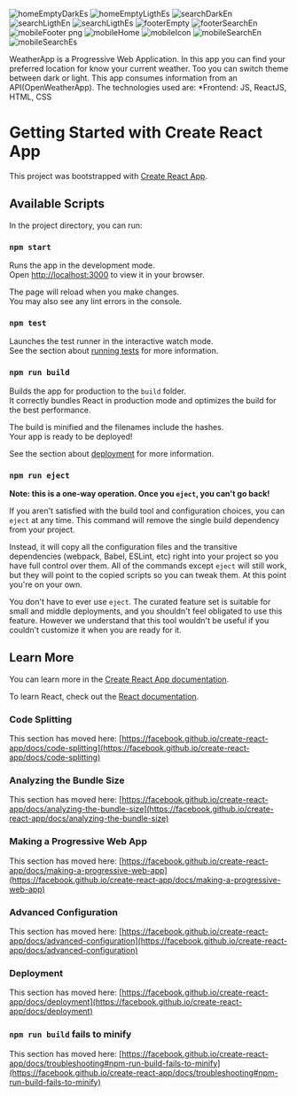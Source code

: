 ![homeEmptyDarkEs](https://user-images.githubusercontent.com/61857753/180094877-e5505f95-04c2-4d42-a89b-a5d51a3d3d8a.png)
![homeEmptyLigthEs](https://user-images.githubusercontent.com/61857753/180094899-7b84ade6-0ed8-43c0-8603-806f8213ec65.png)
![searchDarkEn](https://user-images.githubusercontent.com/61857753/180094919-904081be-b5e1-4089-92bd-3be17587b2da.png)
![searchLigthEn](https://user-images.githubusercontent.com/61857753/180094979-7d245fea-d135-4dc4-94c1-5b81f5b413ab.png)
![searchLigthEs](https://user-images.githubusercontent.com/61857753/180095026-ba4d4758-9a6d-45df-b338-8da522b2ee9e.png)
![footerEmpty](https://user-images.githubusercontent.com/61857753/180094824-a064cc14-8b91-496c-b6bd-daf44729b2f0.png)
![footerSearchEn](https://user-images.githubusercontent.com/61857753/180094853-f17b9688-499a-423a-b023-f5c7123aaf2f.png)![mobileFooter png](https://user-images.githubusercontent.com/61857753/180095664-44f5ed7a-b665-4f8c-a728-956c30de9b35.jpg)
![mobileHome](https://user-images.githubusercontent.com/61857753/180095697-72a9cb81-c9ef-4388-9948-3d9880b77610.jpg)
![mobileIcon](https://user-images.githubusercontent.com/61857753/180095711-9ca89c69-db1c-4ec1-b6c2-1750aeebc82c.jpg)
![mobileSearchEn](https://user-images.githubusercontent.com/61857753/180095714-ede20b47-b55c-48f6-81dd-f3541650b736.jpg)
![mobileSearchEs](https://user-images.githubusercontent.com/61857753/180095724-874ee58a-9048-4251-a722-ebad7efebe62.jpg)

WeatherApp is a Progressive Web Application. In this app you can find your preferred location for know your current weather. Too you can switch theme between dark or light. This app consumes information from an API(OpenWeatherApp). The technologies used are:
*Frontend: JS, ReactJS, HTML, CSS


# Getting Started with Create React App

This project was bootstrapped with [Create React App](https://github.com/facebook/create-react-app).

## Available Scripts

In the project directory, you can run:

### `npm start`

Runs the app in the development mode.\
Open [http://localhost:3000](http://localhost:3000) to view it in your browser.

The page will reload when you make changes.\
You may also see any lint errors in the console.

### `npm test`

Launches the test runner in the interactive watch mode.\
See the section about [running tests](https://facebook.github.io/create-react-app/docs/running-tests) for more information.

### `npm run build`

Builds the app for production to the `build` folder.\
It correctly bundles React in production mode and optimizes the build for the best performance.

The build is minified and the filenames include the hashes.\
Your app is ready to be deployed!

See the section about [deployment](https://facebook.github.io/create-react-app/docs/deployment) for more information.

### `npm run eject`

**Note: this is a one-way operation. Once you `eject`, you can't go back!**

If you aren't satisfied with the build tool and configuration choices, you can `eject` at any time. This command will remove the single build dependency from your project.

Instead, it will copy all the configuration files and the transitive dependencies (webpack, Babel, ESLint, etc) right into your project so you have full control over them. All of the commands except `eject` will still work, but they will point to the copied scripts so you can tweak them. At this point you're on your own.

You don't have to ever use `eject`. The curated feature set is suitable for small and middle deployments, and you shouldn't feel obligated to use this feature. However we understand that this tool wouldn't be useful if you couldn't customize it when you are ready for it.

## Learn More

You can learn more in the [Create React App documentation](https://facebook.github.io/create-react-app/docs/getting-started).

To learn React, check out the [React documentation](https://reactjs.org/).

### Code Splitting

This section has moved here: [https://facebook.github.io/create-react-app/docs/code-splitting](https://facebook.github.io/create-react-app/docs/code-splitting)

### Analyzing the Bundle Size

This section has moved here: [https://facebook.github.io/create-react-app/docs/analyzing-the-bundle-size](https://facebook.github.io/create-react-app/docs/analyzing-the-bundle-size)

### Making a Progressive Web App

This section has moved here: [https://facebook.github.io/create-react-app/docs/making-a-progressive-web-app](https://facebook.github.io/create-react-app/docs/making-a-progressive-web-app)

### Advanced Configuration

This section has moved here: [https://facebook.github.io/create-react-app/docs/advanced-configuration](https://facebook.github.io/create-react-app/docs/advanced-configuration)

### Deployment

This section has moved here: [https://facebook.github.io/create-react-app/docs/deployment](https://facebook.github.io/create-react-app/docs/deployment)

### `npm run build` fails to minify

This section has moved here: [https://facebook.github.io/create-react-app/docs/troubleshooting#npm-run-build-fails-to-minify](https://facebook.github.io/create-react-app/docs/troubleshooting#npm-run-build-fails-to-minify)
